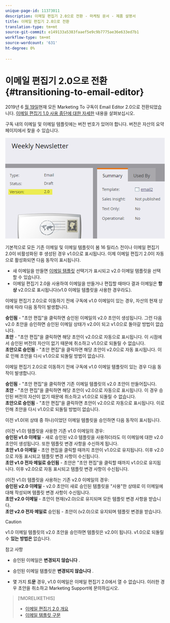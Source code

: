 ```yaml
---
unique-page-id: 11373011
description: 이메일 편집기 2.0으로 전환 - 마케팅 문서 - 제품 설명서
title: 이메일 편집기 2.0으로 전환
translation-type: tm+mt
source-git-commit: e149133a5383faaef5e9c9b7775ae36e633ed7b1
workflow-type: tm+mt
source-wordcount: '631'
ht-degree: 0%

---
```



# 이메일 편집기 2.0으로 전환 {#transitioning-to-email-editor}

2019년 6 [월 19일](../../../../release-notes/2016/release-notes-spring-16.md)현재 모든 Marketing To 구독이 Email Editor 2.0으로 전환되었습니다. [이메일 편집기 1.0 사용 중단에 대한 자세한](https://nation.marketo.com/docs/DOC-7038) 내용을 살펴보십시오.

구독 내의 이메일 및 이메일 템플릿에는 버전 번호가 있어야 합니다. 버전은 자산의 요약 페이지에서 찾을 수 있습니다.

![](assets/five-5.png)

기본적으로 모든 기존 이메일 및 이메일 템플릿이 봄 16 릴리스 전이나 이메일 편집기 2.0이 비활성화된 후 생성된 경우 v1.0으로 표시됩니다. 이제 이메일 편집기 2.0이 자동으로 활성화되면 다음 동작이 표시됩니다.

* 새 이메일을 만들면 [이메일 템플릿](email-template-picker-overview.md) 선택기가 표시되고 v2.0 이메일 템플릿을 선택할 수 있습니다.
* 이메일 편집기 2.0을 사용하여 이메일을 만들거나 편집할 때마다 결과 이메일은 **항상** v2.0으로 표시됩니다(v1.0 이메일 템플릿을 사용한 경우라도).

이메일 편집기 2.0으로 이동하기 전에 구독에 v1.0 이메일이 있는 경우, 자산의 현재 상태에 따라 다음 동작이 발생합니다.

**승인됨** - &quot;초안 편집&quot;을 클릭하면 승인된 이메일의 v2.0 초안이 생성됩니다. 그런 다음 v2.0 초안을 승인하면 승인된 이메일 상태가 v2.0이 되고 v1.0으로 돌아갈 방법이 없습니다.\
**초안** - &quot;초안 편집&quot;을 클릭하면 해당 초안이 v2.0으로 자동으로 표시됩니다. 이 시점에서 승인된 버전의 자산이 없기 때문에 취소하고 v1.0으로 되돌릴 수 없습니다.\
**초안으로 승인됨** - &quot;초안 편집&quot;을 클릭하면 해당 초안이 v2.0으로 자동 표시됩니다. 이로 인해 초안을 다시 v1.0으로 되돌릴 방법이 없습니다.

이메일 편집기 2.0으로 이동하기 전에 구독에 v1.0 이메일 템플릿이 있는 경우 다음 동작이 발생합니다.

**승인됨** - &quot;초안 편집&quot;을 클릭하면 기존 이메일 템플릿의 v2.0 초안이 만들어집니다.\
**초안** - &quot;초안 편집&quot;을 클릭하면 해당 초안이 v2.0으로 자동으로 표시됩니다. 이 경우 승인된 버전의 자산이 없기 때문에 취소하고 v1.0으로 되돌릴 수 없습니다.\
**초안으로 승인됨** - &quot;초안 편집&quot;을 클릭하면 초안이 v2.0으로 자동으로 표시됩니다. 이로 인해 초안을 다시 v1.0으로 되돌릴 방법이 없습니다.

이전 v1.0(위 상태 중 하나)이었던 이메일 템플릿을 승인하면 다음 동작이 표시됩니다.

(이전 v1.0) 템플릿을 사용한 기존 v1.0 이메일의 경우:\
**승인된 v1.0 이메일** - 새로 승인된 v2.0 템플릿을 사용하더라도 이 이메일에 대한 v2.0 초안이 생성됩니다. 또한 템플릿 변경 사항을 수신하게 됩니다.\
**초안 v1.0 이메일** - 초안 편집을 클릭할 때까지 초안이 v1.0으로 유지됩니다. 이후 v2.0으로 자동 표시되고 템플릿 변경 사항이 수신됩니다.\
**초안 v1.0 전자 메일로 승인됨** - 초안은 &quot;초안 편집&quot;을 클릭할 때까지 v1.0으로 유지됩니다. 이후 v2.0으로 자동 표시되고 템플릿 변경 사항이 수신됩니다.

(이전 v1.0) 템플릿을 사용하는 기존 v2.0 이메일의 경우:\
**승인된 v2.0 이메일** - v2.0 초안이 새로 승인된 템플릿을 &quot;사용&quot;한 상태로 이 이메일에 대해 작성되며 템플릿 변경 사항이 수신됩니다.\
**초안 v2.0 이메일** - 초안이 현재(v2.0)으로 유지되며 모든 템플릿 변경 사항을 받습니다.\
**초안 v2.0 전자 메일로** 승인됨 - 초안이 (v2.0)으로 유지되며 템플릿 변경을 받습니다.

>[!CAUTION]
>
>v1.0 이메일 템플릿의 v2.0 초안을 승인하면 템플릿은 v2.0이 됩니다. v1.0으로 되돌릴 수 **있는 방법은** 없습니다.

참고 사항

* 승인된 이메일은 **변경되지 않습니다** .

* 승인된 이메일 템플릿은 **변경되지 않습니다** .

* 몇 가지 **드문** 경우, v1.0 이메일은 이메일 편집기 2.0에서 열 수 없습니다. 이러한 경우 초안을 취소하고 Marketing Support에 문의하십시오.

>[!MORELIKETHIS]
>
>* [이메일 편집기 2.0 개요](email-editor-v2-0-overview.md)
>* [이메일 템플릿 구문](email-template-syntax.md)

>



